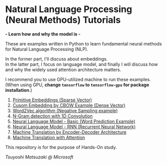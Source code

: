 # Natural Language Processing (Neural Methods) Tutorials

**\- Learn how and why the model is \-**

These are examples written in Python to learn fundamental neural methods for Natural Language Processing (NLP).

In the former part, I'll discuss about embeddings.<br>
In the latter part, I focus on language model, and finally I will discuss how and why the widely used attention architecture matters.

I recommend you to use GPU-utilized machine to run these examples.<br>
(When using GPU, **change ```tensorflow``` to ```tensorflow-gpu``` for package installation**.)

1. [Primitive Embeddings (Sparse Vector)](./01_sparse_vector.ipynb)
2. [Cusom Embedding by CBOW Example (Dense Vector)](./02_custom_embedding.ipynb)
3. [Word2Vec algorithm (Negative Sampling example)](./03_word2vec.ipynb)
4. [N-Gram detection with 1D Convolution](./04_ngram_cnn.ipynb)
5. [Neural Language Model - Basic (Word Prediction Example)](./05_language_model_basic.ipynb)
6. [Neural Language Model - RNN (Recurrent Neural Network)](./06_language_model_rnn.ipynb)
7. [Machine Translation by Encoder-Decoder Architecture](./07_encoder_decoder.ipynb)
8. [Machine Translation with Attention](./08_attention.ipynb)

This repository is for the purpose of Hands-On study.

*Tsuyoshi Matsuzaki @ Microsoft*
